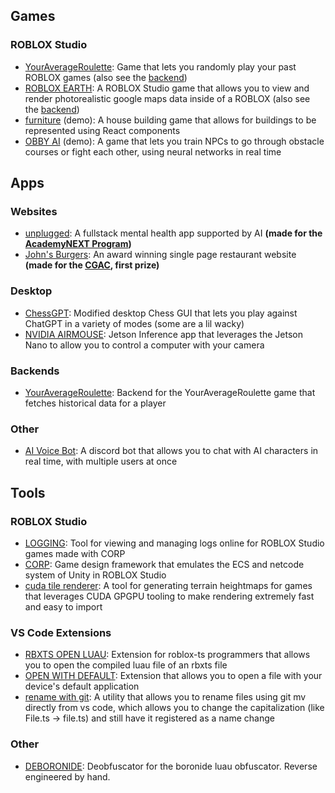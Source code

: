 ## Games
### ROBLOX Studio
- [YourAverageRoulette](https://github.com/TheJavaProgrammer3301/your-average-roulette-game): Game that lets you randomly play your past ROBLOX games (also see the [backend](https://github.com/TheJavaProgrammer3301/your-average-roulette))
- [ROBLOX EARTH](https://github.com/MonoliskSoftware/ROBLOX-EARTH): A ROBLOX Studio game that allows you to view and render photorealistic google maps data inside of a ROBLOX (also see the [backend](https://github.com/MonoliskSoftware/ROBLOX-EARTH-PHOTOREALISTIC))
- [furniture](https://github.com/TheJavaProgrammer3301/furniture) (demo): A house building game that allows for buildings to be represented using React components
- [OBBY AI](https://github.com/TheJavaProgrammer3301/OBBY-AI) (demo): A game that lets you train NPCs to go through obstacle courses or fight each other, using neural networks in real time
## Apps
### Websites
- [unplugged](https://github.com/TheJavaProgrammer3301/unplugged): A fullstack mental health app supported by AI **(made for the [AcademyNEXT Program](https://www.idtech.com/next))**
- [John's Burgers](https://github.com/TheJavaProgrammer3301/johnsburgers): An award winning single page restaurant website **(made for the [CGAC](http://gtexchange.org/cgac/), first prize)**
### Desktop
- [ChessGPT](https://github.com/TheJavaProgrammer3301/ChessGPT): Modified desktop Chess GUI that lets you play against ChatGPT in a variety of modes (some are a lil wacky)
- [NVIDIA AIRMOUSE](https://github.com/TheJavaProgrammer3301/NVIDIA-AIRMOUSE): Jetson Inference app that leverages the Jetson Nano to allow you to control a computer with your camera
### Backends
- [YourAverageRoulette](https://github.com/TheJavaProgrammer3301/your-average-roulette): Backend for the YourAverageRoulette game that fetches historical data for a player
### Other
- [AI Voice Bot](https://github.com/TheJavaProgrammer3301/AIVoiceBot): A discord bot that allows you to chat with AI characters in real time, with multiple users at once
## Tools
### ROBLOX Studio
- [LOGGING](https://github.com/MonoliskSoftware/LOGGING): Tool for viewing and managing logs online for ROBLOX Studio games made with CORP
- [CORP](https://github.com/MonoliskSoftware/CORP): Game design framework that emulates the ECS and netcode system of Unity in ROBLOX Studio
- [cuda tile renderer](https://github.com/TheJavaProgrammer3301/cuda-tile-renderer): A tool for generating terrain heightmaps for games that leverages CUDA GPGPU tooling to make rendering extremely fast and easy to import
### VS Code Extensions
- [RBXTS OPEN LUAU](https://github.com/MonoliskSoftware/ROBLOXTS-OPEN-LUAU): Extension for roblox-ts programmers that allows you to open the compiled luau file of an rbxts file
- [OPEN WITH DEFAULT](https://github.com/MonoliskSoftware/OPEN-WITH-DEFAULT): Extension that allows you to open a file with your device's default application
- [rename with git](https://github.com/MonoliskSoftware/rename-with-git): A utility that allows you to rename files using git mv directly from vs code, which allows you to change the capitalization (like File.ts -> file.ts) and still have it registered as a name change
### Other
- [DEBORONIDE](https://github.com/MonoliskSoftware/DEBORONIDE): Deobfuscator for the boronide luau obfuscator. Reverse engineered by hand.

